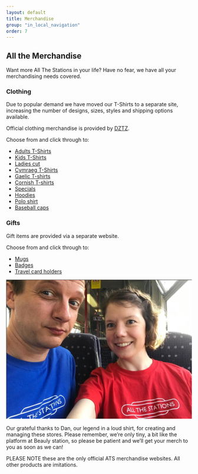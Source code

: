 ```yaml
---
layout: default
title: Merchandise
group: "in_local_navigation"
order: 7
---
```

## All the Merchandise

Want more All The Stations in your life? Have no fear, we have all your merchandising needs covered.

### Clothing

Due to popular demand we have moved our T-Shirts to a separate site, increasing the number of designs, sizes, styles and shipping options available.

Official clothing merchandise is provided by <a href="http://stores.clothes2order.com/dztzstore/">DZTZ</a>.

Choose from and click through to:

* <a href="http://stores.clothes2order.com/dztzstore/all-the-stations/adults/">Adults T-Shirts</a>
* <a href="http://stores.clothes2order.com/dztzstore/all-the-stations/kids/">Kids T-Shirts</a>
* <a href="http://stores.clothes2order.com/dztzstore/all-the-stations/ladies/">Ladies cut</a>
* <a href="http://stores.clothes2order.com/dztzstore/all-the-stations/cymraeg/">Cymraeg T-Shirts</a>
* <a href="http://stores.clothes2order.com/dztzstore/all-the-stations/gaelic/">Gaelic T-shirts</a> 
* <a href="http://stores.clothes2order.com/dztzstore/all-the-stations/kernow/">Cornish T-shirts</a>
* <a href="http://stores.clothes2order.com/dztzstore/all-the-stations/specials/">Specials</a>
* <a href="http://stores.clothes2order.com/dztzstore/all-the-stations/new-hoodies/">Hoodies</a>
* <a href="http://stores.clothes2order.com/dztzstore/all-the-stations/embroidered/">Polo shirt</a>
* <a href="http://stores.clothes2order.com/dztzstore/all-the-stations/embroidered/">Baseball caps</a>

### Gifts

Gift items are provided via a separate website. 

Choose from and click through to:

* <a href="https://www.freewebstore.org/allthestationsmerch/All_The_Stations_Mug/p4859517_17573035.aspx">Mugs</a>
* <a href="https://www.freewebstore.org/allthestationsmerch/Badges/cat4859518_3875679.aspx">Badges</a>
* <a href="https://www.freewebstore.org/allthestationsmerch/Oyster/cat4859518_3875674.aspx">Travel card holders</a> 

<img src="/static/images/uploads/All The Stations tshirts.png" alt="Geoff &amp; Vicky presenting T-Shirts"/>

Our grateful thanks to Dan, our legend in a loud shirt, for creating and managing these stores. Please remember, we’re only tiny, a bit like the platform at Beauly station, so please be patient and we’ll get your merch to you as soon as we can!

PLEASE NOTE these are the only official ATS merchandise websites. All other products are imitations.
